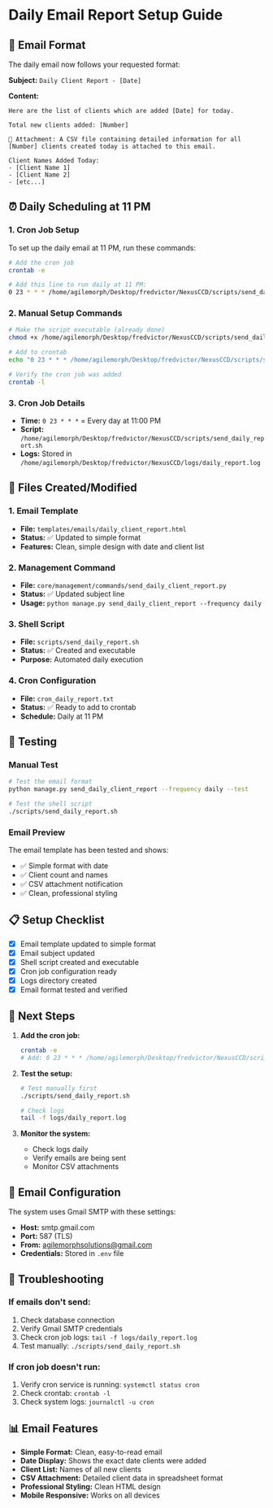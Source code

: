# Daily Email Report Setup Guide

## 📧 Email Format

The daily email now follows your requested format:

**Subject:** `Daily Client Report - [Date]`

**Content:**
```
Here are the list of clients which are added [Date] for today.

Total new clients added: [Number]

📎 Attachment: A CSV file containing detailed information for all [Number] clients created today is attached to this email.

Client Names Added Today:
- [Client Name 1]
- [Client Name 2]
- [etc...]
```

## ⏰ Daily Scheduling at 11 PM

### 1. Cron Job Setup

To set up the daily email at 11 PM, run these commands:

```bash
# Add the cron job
crontab -e

# Add this line to run daily at 11 PM:
0 23 * * * /home/agilemorph/Desktop/fredvictor/NexusCCD/scripts/send_daily_report.sh
```

### 2. Manual Setup Commands

```bash
# Make the script executable (already done)
chmod +x /home/agilemorph/Desktop/fredvictor/NexusCCD/scripts/send_daily_report.sh

# Add to crontab
echo "0 23 * * * /home/agilemorph/Desktop/fredvictor/NexusCCD/scripts/send_daily_report.sh" | crontab -

# Verify the cron job was added
crontab -l
```

### 3. Cron Job Details

- **Time:** `0 23 * * *` = Every day at 11:00 PM
- **Script:** `/home/agilemorph/Desktop/fredvictor/NexusCCD/scripts/send_daily_report.sh`
- **Logs:** Stored in `/home/agilemorph/Desktop/fredvictor/NexusCCD/logs/daily_report.log`

## 📁 Files Created/Modified

### 1. Email Template
- **File:** `templates/emails/daily_client_report.html`
- **Status:** ✅ Updated to simple format
- **Features:** Clean, simple design with date and client list

### 2. Management Command
- **File:** `core/management/commands/send_daily_client_report.py`
- **Status:** ✅ Updated subject line
- **Usage:** `python manage.py send_daily_client_report --frequency daily`

### 3. Shell Script
- **File:** `scripts/send_daily_report.sh`
- **Status:** ✅ Created and executable
- **Purpose:** Automated daily execution

### 4. Cron Configuration
- **File:** `cron_daily_report.txt`
- **Status:** ✅ Ready to add to crontab
- **Schedule:** Daily at 11 PM

## 🧪 Testing

### Manual Test
```bash
# Test the email format
python manage.py send_daily_client_report --frequency daily --test

# Test the shell script
./scripts/send_daily_report.sh
```

### Email Preview
The email template has been tested and shows:
- ✅ Simple format with date
- ✅ Client count and names
- ✅ CSV attachment notification
- ✅ Clean, professional styling

## 📋 Setup Checklist

- [x] Email template updated to simple format
- [x] Email subject updated
- [x] Shell script created and executable
- [x] Cron job configuration ready
- [x] Logs directory created
- [x] Email format tested and verified

## 🚀 Next Steps

1. **Add the cron job:**
   ```bash
   crontab -e
   # Add: 0 23 * * * /home/agilemorph/Desktop/fredvictor/NexusCCD/scripts/send_daily_report.sh
   ```

2. **Test the setup:**
   ```bash
   # Test manually first
   ./scripts/send_daily_report.sh
   
   # Check logs
   tail -f logs/daily_report.log
   ```

3. **Monitor the system:**
   - Check logs daily
   - Verify emails are being sent
   - Monitor CSV attachments

## 📧 Email Configuration

The system uses Gmail SMTP with these settings:
- **Host:** smtp.gmail.com
- **Port:** 587 (TLS)
- **From:** agilemorphsolutions@gmail.com
- **Credentials:** Stored in `.env` file

## 🔧 Troubleshooting

### If emails don't send:
1. Check database connection
2. Verify Gmail SMTP credentials
3. Check cron job logs: `tail -f logs/daily_report.log`
4. Test manually: `./scripts/send_daily_report.sh`

### If cron job doesn't run:
1. Verify cron service is running: `systemctl status cron`
2. Check crontab: `crontab -l`
3. Check system logs: `journalctl -u cron`

## 📊 Email Features

- **Simple Format:** Clean, easy-to-read email
- **Date Display:** Shows the exact date clients were added
- **Client List:** Names of all new clients
- **CSV Attachment:** Detailed client data in spreadsheet format
- **Professional Styling:** Clean HTML design
- **Mobile Responsive:** Works on all devices
